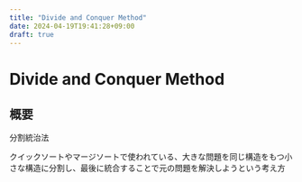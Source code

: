 ```yaml
---
title: "Divide and Conquer Method"
date: 2024-04-19T19:41:28+09:00
draft: true
---
```


# Divide and Conquer Method

## 概要

分割統治法

クイックソートやマージソートで使われている、大きな問題を同じ構造をもつ小さな構造に分割し、最後に統合することで元の問題を解決しようという考え方
